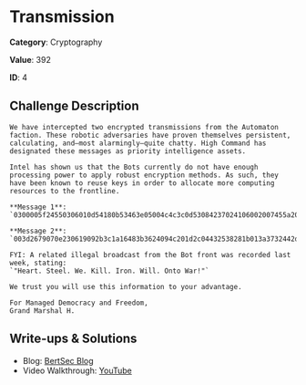# Transmission
**Category**: Cryptography

**Value**: 392

**ID**: 4

## Challenge Description
```
We have intercepted two encrypted transmissions from the Automaton faction. These robotic adversaries have proven themselves persistent, calculating, and—most alarmingly—quite chatty. High Command has designated these messages as priority intelligence assets.

Intel has shown us that the Bots currently do not have enough processing power to apply robust encryption methods. As such, they have been known to reuse keys in order to allocate more computing resources to the frontline.

**Message 1**:
`0300005f24550306010d54180b53463e05004c4c3c0d53084237024106002007455a20074b`

**Message 2**:
`003d2679070e230619092b3c1a16483b3624094c201d2c04432538281b013a3732442d1909`

FYI: A related illegal broadcast from the Bot front was recorded last week, stating:
`"Heart. Steel. We. Kill. Iron. Will. Onto War!"`

We trust you will use this information to your advantage.

For Managed Democracy and Freedom,
Grand Marshal H.
```

## Write-ups & Solutions
- Blog: [BertSec Blog](https://bertsec.com)
- Video Walkthrough: [YouTube](https://www.youtube.com/@BertSec)
